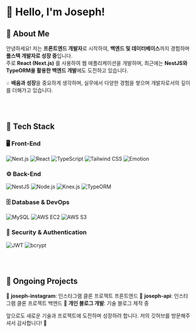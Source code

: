 # 👋 Hello, I'm Joseph!

## 🚀 About Me
안녕하세요! 저는 **프론트엔드 개발자**로 시작하여, **백엔드 및 데이터베이스**까지 경험하며 **풀스택 개발자로 성장 중**입니다.  
주로 **React (Next.js)** 를 사용하여 웹 애플리케이션을 개발하며, 최근에는 **NestJS와 TypeORM을 활용한 백엔드 개발**에도 도전하고 있습니다.

💡 **배움과 성장**을 중요하게 생각하며, 실무에서 다양한 경험을 쌓으며 개발자로서의 깊이를 더해가고 있습니다.  

<br><br>

## 🔧 Tech Stack

### 🖥 **Front-End**
![Next.js](https://img.shields.io/badge/Next.js-000000?style=flat&logo=nextdotjs&logoColor=white)
![React](https://img.shields.io/badge/React-61DAFB?style=flat&logo=react&logoColor=black)
![TypeScript](https://img.shields.io/badge/TypeScript-3178C6?style=flat&logo=typescript&logoColor=white)
![Tailwind CSS](https://img.shields.io/badge/TailwindCSS-06B6D4?style=flat&logo=tailwindcss&logoColor=white)
![Emotion](https://img.shields.io/badge/Emotion-C65DDA?style=flat&logo=styled-components&logoColor=white)

### ⚙ **Back-End**
![NestJS](https://img.shields.io/badge/NestJS-E0234E?style=flat&logo=nestjs&logoColor=white)
![Node.js](https://img.shields.io/badge/Node.js-339933?style=flat&logo=node.js&logoColor=white)
![Knex.js](https://img.shields.io/badge/Knex.js-FF5722?style=flat&logo=javascript&logoColor=white)
![TypeORM](https://img.shields.io/badge/TypeORM-FF5733?style=flat&logo=typeorm&logoColor=white)

### 🗄 **Database & DevOps**
![MySQL](https://img.shields.io/badge/MySQL-4479A1?style=flat&logo=mysql&logoColor=white)
![AWS EC2](https://img.shields.io/badge/AWS%20EC2-FF9900?style=flat&logo=amazonec2&logoColor=white)
![AWS S3](https://img.shields.io/badge/AWS%20S3-569A31?style=flat&logo=amazons3&logoColor=white)

### 🔐 **Security & Authentication**
![JWT](https://img.shields.io/badge/JWT-black?style=flat&logo=jsonwebtokens&logoColor=white)
![bcrypt](https://img.shields.io/badge/bcrypt-aaaaaa?style=flat&logo=security&logoColor=white)

<br><br>

## 📌 Ongoing Projects
🔹 **joseph-instagram**: 인스타그램 클론 프로젝트 프론트엔드
🔹 **joseph-api**: 인스타그램 클론 프로젝트 백엔드
🔹 **개인 블로그 개발**: 기술 블로그 제작 중  

앞으로도 새로운 기술과 프로젝트에 도전하며 성장하려 합니다.
저의 깃허브를 방문해주셔서 감사합니다! 🙌  
